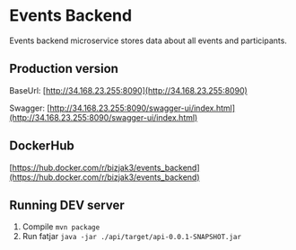 # Events Backend

Events backend microservice stores data about all events and participants.

## Production version

BaseUrl: [http://34.168.23.255:8090](http://34.168.23.255:8090)

Swagger: [http://34.168.23.255:8090/swagger-ui/index.html](http://34.168.23.255:8090/swagger-ui/index.html)

## DockerHub

[https://hub.docker.com/r/bizjak3/events_backend](https://hub.docker.com/r/bizjak3/events_backend)

## Running DEV server
1. Compile `mvn package`
2. Run fatjar `java -jar ./api/target/api-0.0.1-SNAPSHOT.jar`